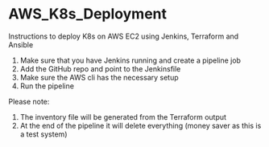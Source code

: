 # AWS_K8s_Deployment
Instructions to deploy K8s on AWS EC2 using Jenkins, Terraform and Ansible

1. Make sure that you have Jenkins running and create a pipeline job
2. Add the GitHub repo and point to the Jenkinsfile
3. Make sure the AWS cli has the necessary setup
4. Run the pipeline

Please note: 
1. The inventory file will be generated from the Terraform output
2. At the end of the pipeline it will delete everything (money saver as this is a test system)